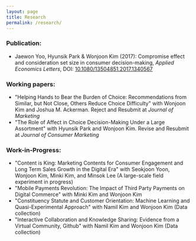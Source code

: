 ```yaml
---
layout: page
title: Research
permalink: /research/
---
```


### Publication:
* Jaewon Yoo, Hyunsik Park & Wonjoon Kim (2017): Compromise effect and consideration set size in consumer decision-making, _Applied Economics Letters_, DOI: [10.1080/13504851.2017.1340567](http://www.tandfonline.com/eprint/V8pJpbkifrmSYGffu7CQ/full)

### Working papers:
* "Helping Hands to Bear the Burden of Choice: Recommendations from Similar, but Not Close, Others Reduce Choice Difficulty" with Wonjoon Kim and Joshua M. Ackerman. Reject and Resubmit at _Journal of Marketing_
* "The Role of Affect in Choice Decision-Making Under a Large Assortment" with Hyunsik Park and Wonjoon Kim. Revise and Resubmit at _Journal of Consumer Marketing_

### Work-in-Progress:
* "Content is King: Marketing Contents for Consumer Engagement and Long Term Sales Growth in the Digital Era" with Seokjoon Yoon, Wonjoon Kim, Minki Kim, and Minsok Lee (A large-scale field experiment in progress)
* "Mobile Payments Revolution: The Impact of Third Party Payments on Digital Commerce" with Minki Kim and Wonjoon Kim
* "Constituency Statute and Customer Orientation: Machine Learning and Quasi-Experimental Approach" with Namil Kim and Wonjoon Kim (Data collection)
* "Interactive Collaboration and Knowledge Sharing: Evidence from a Virtual Community, Github" with Namil Kim and Wonjoon Kim (Data collection)
